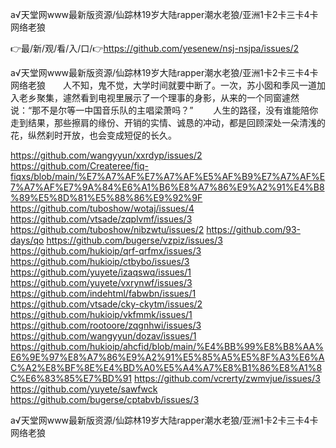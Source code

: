а√天堂网www最新版资源/仙踪林19岁大陆rapper潮水老狼/亚洲1卡2卡三卡4卡网络老狼

👉最/新/观/看/入/口/👉https://github.com/yesenew/nsj-nsjpa/issues/2

а√天堂网www最新版资源/仙踪林19岁大陆rapper潮水老狼/亚洲1卡2卡三卡4卡网络老狼　　人不知，鬼不觉，大学时间就要中断了。一次，苏小囡和季风一道加入老乡聚集，遽然看到电视里展示了一个理事的身影，从来的一个同窗遽然说：“那不是尔等一中国音乐队的主唱梁萧吗？”
　　人生的路径，没有谁能陪你走到结果，那些擦肩的缘份、开销的实情、诚恳的冲动，都是回顾深处一朵清浅的花，纵然刹时开放，也会变成短促的长久。


https://github.com/wangyyun/xxrdyp/issues/2
https://github.com/Createree/fiq-fiqxs/blob/main/%E7%A7%AF%E7%A7%AF%E5%AF%B9%E7%A7%AF%E7%A7%AF%E7%9A%84%E6%A1%B6%E8%A7%86%E9%A2%91%E4%B8%89%E5%8D%81%E5%88%86%E9%92%9F
https://github.com/tuboshow/wotaj/issues/4
https://github.com/vtsade/zqplvmf/issues/3
https://github.com/tuboshow/nibzwtu/issues/2
https://github.com/93-days/qo
https://github.com/bugerse/vzpiz/issues/3
https://github.com/hukioip/qrf-qrfmx/issues/3
https://github.com/hukioip/ctbybo/issues/3
https://github.com/yuyete/izaqswq/issues/1
https://github.com/yuyete/vxrynwf/issues/3
https://github.com/indehtml/fabwbn/issues/1
https://github.com/vtsade/cky-ckytm/issues/2
https://github.com/hukioip/vkfmmk/issues/1
https://github.com/rootoore/zqgnhwi/issues/3
https://github.com/wangyyun/dozav/issues/1
https://github.com/hukioip/ahcfid/blob/main/%E4%BB%99%E8%B8%AA%E6%9E%97%E8%A7%86%E9%A2%91%E5%85%A5%E5%8F%A3%E6%AC%A2%E8%BF%8E%E4%BD%A0%E5%A4%A7%E8%B1%86%E8%A1%8C%E6%83%85%E7%BD%91
https://github.com/vcrerty/zwmvjue/issues/3
https://github.com/yuyete/sawfwck
https://github.com/bugerse/cptabvb/issues/3

а√天堂网www最新版资源/仙踪林19岁大陆rapper潮水老狼/亚洲1卡2卡三卡4卡网络老狼
